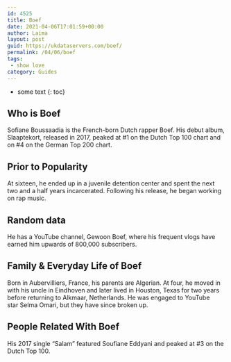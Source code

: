 ```yaml
---
id: 4525
title: Boef
date: 2021-04-06T17:01:59+00:00
author: Laima
layout: post
guid: https://ukdataservers.com/boef/
permalink: /04/06/boef
tags:
 - show love
category: Guides
---
```


* some text
{: toc}


## Who is Boef
                  
                  
                  
Sofiane Boussaadia is the French-born Dutch rapper Boef. His debut album, Slaaptekort, released in 2017, peaked at #1 on the Dutch Top 100 chart and on #4 on the German Top 200 chart.
                  
              
            
              
            
                
                
                
## Prior to Popularity
                  
                  
                  
At sixteen, he ended up in a juvenile detention center and spent the next two and a half years incarcerated. Following his release, he began working on rap music.
                  
              
            
              
            
                
                
                
## Random data
                  
                  
                  
He has a YouTube channel, Gewoon Boef, where his frequent vlogs have earned him upwards of 800,000 subscribers.
                  
              
            
              
            
                
                
                
## Family & Everyday Life of Boef
                  
                  
                  
Born in Aubervilliers, France, his parents are Algerian. At four, he moved in with his uncle in Eindhoven and later lived in Houston, Texas for two years before returning to Alkmaar, Netherlands. He was engaged to YouTube star Selma Omari, but they have since broken up.
                  
              
            
              
            
                
                
                
## People Related With Boef
                  
                  
                  
His 2017 single &#8220;Salam&#8221; featured Soufiane Eddyani and peaked at #3 on the Dutch Top 100.
                  
              
            
              
            
                
              
            
              
              
            
            
              
            
          
          
          